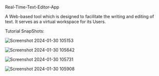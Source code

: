 Real-Time-Text-Editor-App

A Web-based tool which is designed to facilitate the writing and editing of text. It serves as a virtual workspace for its Users.


Tutorial SnapShots:

![Screenshot 2024-01-30 105153](https://github.com/mohIT0117/Real-Time-Text-Editor-App/assets/100521237/aa0381ab-544d-4dd0-94df-f123ef208c8a)

![Screenshot 2024-01-30 105642](https://github.com/mohIT0117/Real-Time-Text-Editor-App/assets/100521237/a6818509-9102-4328-a15c-d2339cf58526)

![Screenshot 2024-01-30 105731](https://github.com/mohIT0117/Real-Time-Text-Editor-App/assets/100521237/33d04806-0d55-4528-aa80-9ec2464212c9)

![Screenshot 2024-01-30 105908](https://github.com/mohIT0117/Real-Time-Text-Editor-App/assets/100521237/86066290-299c-4a8a-ba08-20857203bab5)



